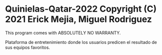 # Quinielas-Qatar-2022 Copyright (C) 2021  Erick Mejia, Miguel Rodriguez
This program comes with ABSOLUTELY NO WARRANTY.
  
Plataforma de entretenimiento donde los usuarios predicen el resultado de sus equipos favoritos.
